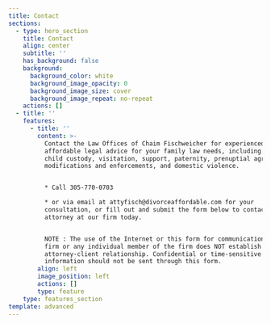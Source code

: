 ```yaml
---
title: Contact
sections:
  - type: hero_section
    title: Contact
    align: center
    subtitle: ''
    has_background: false
    background:
      background_color: white
      background_image_opacity: 0
      background_image_size: cover
      background_image_repeat: no-repeat
    actions: []
  - title: ''
    features:
      - title: ''
        content: >-
          Contact the Law Offices of Chaim Fischweicher for experienced and
          affordable legal advice for your family law needs, including divorce,
          child custody, visitation, support, paternity, prenuptial agreements,
          modifications and enforcements, and domestic violence. 


          * Call 305-770-0703

          * or via email at attyfisch@divorceaffordable.com for your
          consultation, or fill out and submit the form below to contact an
          attorney at our firm today.  


          NOTE : The use of the Internet or this form for communication with the
          firm or any individual member of the firm does NOT establish an
          attorney-client relationship. Confidential or time-sensitive
          information should not be sent through this form.
        align: left
        image_position: left
        actions: []
        type: feature
    type: features_section
template: advanced
---
```

